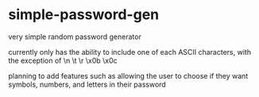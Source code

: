 # simple-password-gen
very simple random password generator

currently only has the ability to include one of each ASCII characters,  with the exception of \n \t \r \x0b \x0c

planning to add features such as allowing the user to choose if they want symbols, numbers, and letters in their password
